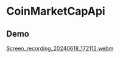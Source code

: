 # CoinMarketCapApi

## Demo
[Screen_recording_20240618_172112.webm](https://github.com/jess0507/CoinMarketCapApiApp/assets/5594453/55791626-85ef-4696-bbe5-d8167d301c11)
